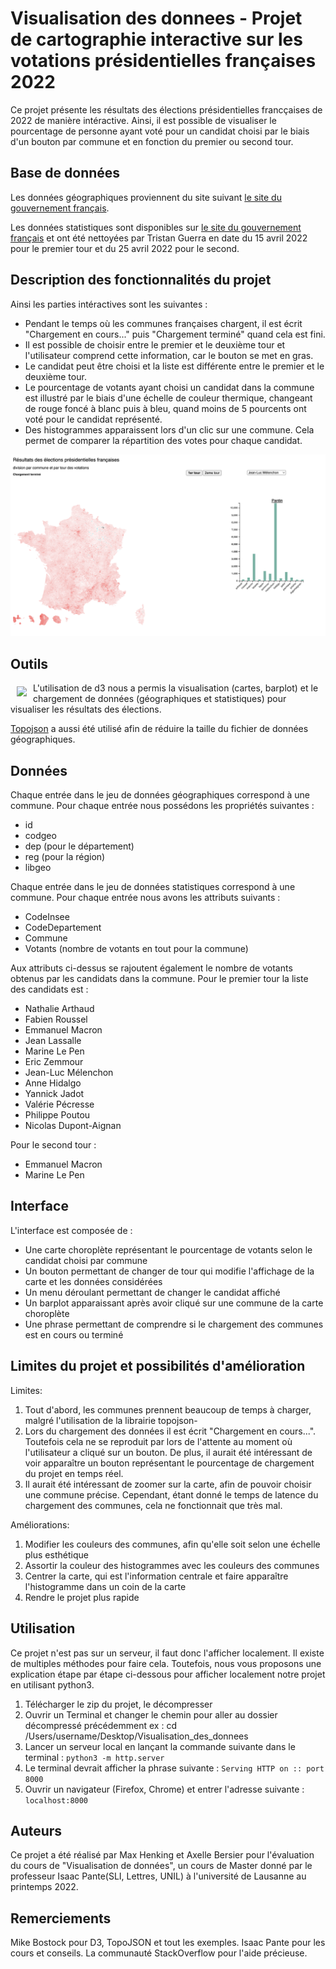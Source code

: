 # Visualisation des donnees - Projet de cartographie interactive sur les votations présidentielles françaises 2022

Ce projet présente les résultats des élections présidentielles francçaises de 2022 de manière intéractive. Ainsi, il est possible de visualiser le pourcentage de personne ayant voté pour un candidat choisi par le biais d'un bouton par commune et en fonction du premier ou second tour.

## Base de données
Les données géographiques proviennent du site suivant [le site du gouvernement français](https://www.data.gouv.fr/fr/).

Les données statistiques sont disponibles sur [le site du gouvernement français](https://www.data.gouv.fr/fr/) et ont été nettoyées par Tristan Guerra en date du 15 avril 2022 pour le premier tour et du 25 avril 2022 pour le second. 

## Description des fonctionnalités du projet 
Ainsi les parties intéractives sont les suivantes : 
- Pendant le temps où les communes françaises chargent, il est écrit "Chargement en cours..." puis "Chargement terminé" quand cela est fini. 
- Il est possible de choisir entre le premier et le deuxième tour et l'utilisateur comprend cette information, car le bouton se met en gras. 
- Le candidat peut être choisi et la liste est différente entre le premier et le deuxième tour. 
- Le pourcentage de votants ayant choisi un candidat dans la commune est illustré par le biais d'une échelle de couleur thermique, changeant de rouge foncé à blanc puis à bleu, quand moins de 5 pourcents ont voté pour le candidat représenté.
- Des histogrammes apparaissent lors d'un clic sur une commune. Cela permet de comparer la répartition des votes pour chaque candidat.

![](img/illustration.png)

## Outils
<a href="https://d3js.org"><img src="https://d3js.org/logo.svg" align="left" hspace="10" vspace="6"></a>

L'utilisation de d3 nous a permis la visualisation (cartes, barplot) et le chargement de données (géographiques et statistiques) pour visualiser les résultats des élections. 

[Topojson](https://github.com/topojson/topojson) a aussi été utilisé afin de réduire la taille du fichier de données géographiques. 

## Données
Chaque entrée dans le jeu de données géographiques correspond à une commune. Pour chaque entrée nous possédons les propriétés suivantes :
- id
- codgeo
- dep (pour le département)
- reg (pour la région)
- libgeo

 Chaque entrée dans le jeu de données statistiques correspond à une commune. Pour chaque entrée nous avons les attributs suivants :
- CodeInsee
- CodeDepartement
- Commune
- Votants (nombre de votants en tout pour la commune)

Aux attributs ci-dessus se rajoutent également le nombre de votants obtenus par les candidats dans la commune. Pour le premier tour la liste des candidats est :
- Nathalie Arthaud
- Fabien Roussel
- Emmanuel Macron
- Jean Lassalle
- Marine Le Pen
- Eric Zemmour
- Jean-Luc Mélenchon
- Anne Hidalgo
- Yannick Jadot
- Valérie Pécresse
- Philippe Poutou
- Nicolas Dupont-Aignan

Pour le second tour :
- Emmanuel Macron
- Marine Le Pen

## Interface
L'interface est composée de :
- Une carte choroplète représentant le pourcentage de votants selon le candidat choisi par commune
- Un bouton permettant de changer de tour qui modifie l'affichage de la carte et les données considérées
- Un menu déroulant permettant de changer le candidat affiché
- Un barplot apparaissant après avoir cliqué sur une commune de la carte choroplète
- Une phrase permettant de comprendre si le chargement des communes est en cours ou terminé

## Limites du projet et possibilités d'amélioration 
Limites: 
1. Tout d'abord, les communes prennent beaucoup de temps à charger, malgré l'utilisation de la librairie topojson- 
2. Lors du chargement des données il est écrit "Chargement en cours...". Toutefois cela ne se reproduit par lors de l'attente au moment où l'utilisateur a cliqué sur un bouton. De plus, il aurait été intéressant de voir apparaître un bouton représentant le pourcentage de chargement du projet en temps réel. 
3. Il aurait été intéressant de zoomer sur la carte, afin de pouvoir choisir une commune précise. Cependant, étant donné le temps de latence du chargement des communes, cela ne fonctionnait que très mal. 

Améliorations: 
1. Modifier les couleurs des communes, afin qu'elle soit selon une échelle plus esthétique
2. Assortir la couleur des histogrammes avec les couleurs des communes 
3. Centrer la carte, qui est l'information centrale et faire apparaître l'histogramme dans un coin de la carte
4. Rendre le projet plus rapide 

## Utilisation
Ce projet n'est pas sur un serveur, il faut donc l'afficher localement. Il existe de multiples méthodes pour faire cela. Toutefois, nous vous proposons une explication étape par étape ci-dessous pour afficher localement notre projet en utilisant python3.
1. Télécharger le zip du projet, le décompresser
2. Ouvrir un Terminal et changer le chemin pour aller au dossier décompressé précédemment
ex : cd /Users/username/Desktop/Visualisation_des_donnees
3. Lancer un serveur local en lançant la commande suivante dans le terminal : `python3 -m http.server`
4. Le terminal devrait afficher la phrase suivante : `Serving HTTP on :: port 8000`
5. Ouvrir un navigateur (Firefox, Chrome) et entrer l'adresse suivante : `localhost:8000`

## Auteurs
Ce projet a été réalisé par Max Henking et Axelle Bersier pour l'évaluation du cours de "Visualisation de données", un cours de Master donné par le professeur Isaac Pante(SLI, Lettres, UNIL) à l'université de Lausanne au printemps 2022.

## Remerciements
Mike Bostock pour D3, TopoJSON et tout les exemples.
Isaac Pante pour les cours et conseils.
La communauté StackOverflow pour l'aide précieuse.
